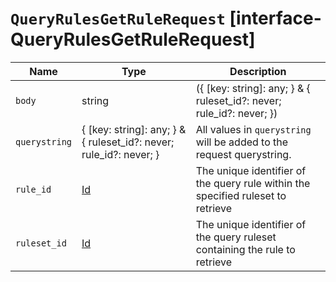 # `QueryRulesGetRuleRequest` [interface-QueryRulesGetRuleRequest]

| Name | Type | Description |
| - | - | - |
| `body` | string | ({ [key: string]: any; } & { ruleset_id?: never; rule_id?: never; }) | All values in `body` will be added to the request body. |
| `querystring` | { [key: string]: any; } & { ruleset_id?: never; rule_id?: never; } | All values in `querystring` will be added to the request querystring. |
| `rule_id` | [Id](./Id.md) | The unique identifier of the query rule within the specified ruleset to retrieve |
| `ruleset_id` | [Id](./Id.md) | The unique identifier of the query ruleset containing the rule to retrieve |

